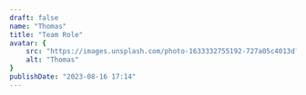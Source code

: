```yaml
---
draft: false
name: "Thomas"
title: "Team Role"
avatar: {
    src: "https://images.unsplash.com/photo-1633332755192-727a05c4013d?&fit=crop&w=280",
    alt: "Thomas"
}
publishDate: "2023-08-16 17:14"
---
```

